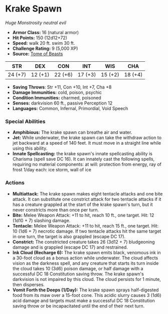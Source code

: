 # Krake Spawn

*Huge* *Monstrosity* *neutral evil*

- **Armor Class:** 16 (natural armor)
- **Hit Points:** 150 (12d12+72)
- **Speed:** walk 20 ft. swim 30 ft.
- **Challenge Rating:** 9 (5,000 XP)
- **Source:** [Tome of Beasts](https://koboldpress.com/kpstore/product/tome-of-beasts-for-5th-edition-print/)

| STR | DEX | CON | INT | WIS | CHA |
| --- | --- | --- | --- | --- | --- |
| 24 (+7) | 12 (+1) | 22 (+6) | 17 (+3) | 15 (+2) | 18 (+4) |

- **Saving Throws**: Str +11, Con +10, Int +7, Cha +8
- **Damage Immunities:** cold, poison, psychic
- **Condition Immunities:** charmed, poisoned
- **Senses:** darkvision 60 ft., passive Perception 12
- **Languages:** Common, Infernal, Primordial, Void Speech
### Special Abilities
- **Amphibious:** The krake spawn can breathe air and water.
- **Jet:** While underwater, the krake spawn can take the withdraw action to jet backward at a speed of 140 feet. It must move in a straight line while using this ability.
- **Innate Spellcasting:** the krake spawn's innate spellcasting ability is Charisma (spell save DC 16). It can innately cast the following spells, requiring no material components:  at will: protection from energy, ray of frost  1/day each: ice storm, wall of ice
### Actions
- **Multiattack:** The krake spawn makes eight tentacle attacks and one bite attack. It can substitute one constrict attack for two tentacle attacks if it has a creature grappled at the start of the krake spawn's turn, but it never constricts more than once per turn.
- **Bite:** Melee Weapon Attack: +11 to hit, reach 10 ft., one target. Hit: 12 (1d10 + 7) slashing damage.
- **Tentacle:** Melee Weapon Attack: +11 to hit, reach 15 ft., one target. Hit: 10 (1d6 + 7) necrotic damage. If two tentacle attacks hit the same target in one turn, the target is also grappled (escape DC 17).
- **Constrict:** The constricted creature takes 26 (3d12 + 7) bludgeoning damage and is grappled (escape DC 17) and restrained.
- **Ink Cloud (Recharge 6):** The krake spawn emits black, venomous ink in a 30-foot cloud as a bonus action while underwater. The cloud affects vision as the darkness spell, and any creature that starts its turn inside the cloud takes 10 (3d6) poison damage, or half damage with a successful DC 18 Constitution saving throw. The krake spawn's darkvision is not impaired by this cloud. The cloud persists for 1 minute, then disperses.
- **Vomit Forth the Deeps (1/Day):** The krake spawn sprays half-digested food from its maw over a 15-foot cone. This acidic slurry causes 3 (1d6) acid damage and targets must make a successful DC 18 Constitution saving throw or be incapacitated until the end of their next turn.

